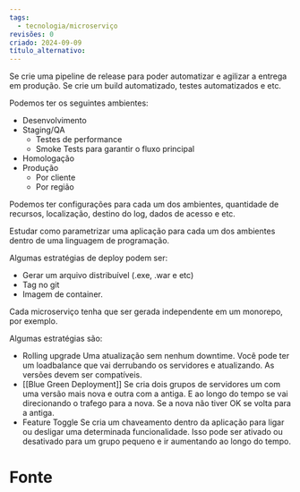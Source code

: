 ```yaml
---
tags:
  - tecnologia/microserviço
revisões: 0
criado: 2024-09-09
título_alternativo:
---
```

Se crie uma pipeline de release para poder automatizar e agilizar a entrega em produção. Se crie um build automatizado, testes automatizados e etc.

Podemos ter os seguintes ambientes:
- Desenvolvimento
- Staging/QA 
	- Testes de performance
	- Smoke Tests para garantir o fluxo principal
- Homologação
- Produção
	- Por cliente
	- Por região

Podemos ter configurações para cada um dos ambientes, quantidade de recursos, localização, destino do log, dados de acesso e etc.

Estudar como parametrizar uma aplicação para cada um dos ambientes dentro de uma linguagem de programação.

Algumas estratégias de deploy podem ser: 
- Gerar um arquivo distribuível (.exe, .war e etc)
- Tag no git
- Imagem de container. 

Cada microserviço tenha que ser gerada independente em um monorepo, por exemplo.

Algumas estratégias são:
- Rolling upgrade
	Uma atualização sem nenhum downtime. Você pode ter um loadbalance que vai derrubando os servidores e atualizando. As versões devem ser compatíveis.  
- [[Blue Green Deployment]]
	Se cria dois grupos de servidores um com uma versão mais nova e outra com a antiga. E ao longo do tempo se vai direcionando o trafego para a nova. Se a nova não tiver OK se volta para a antiga.
- Feature Toggle
	Se cria um chaveamento dentro da aplicação para ligar ou desligar uma determinada funcionalidade. Isso pode ser ativado ou desativado para um grupo pequeno e ir aumentando ao longo do tempo.
# Fonte
